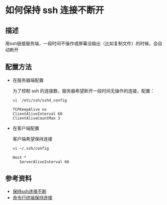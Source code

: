 # 如何保持 ssh 连接不断开

## 描述

用ssh链接服务端，一段时间不操作或屏幕没输出（比如复制文件）的时候，会自动断开

## 配置方法

*   在服务器端配置

    为了控制 ssh 的连接数，服务器希望断开一段时间无操作的连接，配置：

    ```bash
    vi  /etc/ssh/sshd_config
    ```
    ```
    TCPKeepAlive no
    ClientAliveInterval 60
    ClientAliveCountMax 3
    ```

*   在客户端配置

    客户端希望保持连接

    ```bash
    vi ~/.ssh/config
    ```
    ```
    Host *
       ServerAliveInterval 60
    ```

## 参考资料

*   [保持ssh连接不断](http://tonychiu.blog.51cto.com/656605/522304/)
*   [命令行终端保持连接](https://www.liaohuqiu.net/cn/posts/keep-alive-terminal-connection/)

